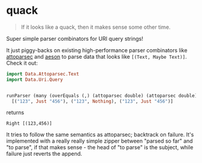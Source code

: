 # quack

> If it looks like a quack, then it makes sense some other time.

Super simple parser combinators for URI query strings!

It just piggy-backs on existing high-performance parser combinators like
[attoparsec](https://hackage.haskell.org/package/attoparsec) and
[aeson](https://hackage.haskell.org/package/aeson) to parse data that looks
like `[(Text, Maybe Text)]`. Check it out:

```haskell
import Data.Attoparsec.Text
import Data.Uri.Query


runParser (many (overEquals (,) (attoparsec double) (attoparsec double)))
  [("123", Just "456"), ("123", Nothing), ("123", Just "456")]
```

returns

```
Right [(123,456)]
```

It tries to follow the same semantics as attoparsec; backtrack on failure.
It's implemented with a really really simple zipper between "parsed so far"
and "to parse", if that makes sense - the head of "to parse" is the subject,
while failure just reverts the append.

